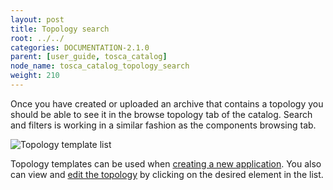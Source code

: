 ```yaml
---
layout: post
title: Topology search
root: ../../
categories: DOCUMENTATION-2.1.0
parent: [user_guide, tosca_catalog]
node_name: tosca_catalog_topology_search
weight: 210
---
```


Once you have created or uploaded an archive that contains a topology you should be able to see it in the browse topology tab of the catalog. Search and filters is working in a similar fashion as the components browsing tab.

![Topology template list](../../images/2.1.0/user_guide/catalog/topologies/list.png)

Topology templates can be used when [creating a new application](#/documentation/2.1.0/user_guide/application_management.html). You also can view and [edit the topology](#/documentation/2.1.0/user_guide/topology_edition.html) by clicking on the desired element in the list.

